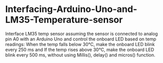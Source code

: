 # Interfacing-Arduino-Uno-and-LM35-Temperature-sensor
Interface LM35 temp sensor assuming the sensor is connected to analog pin A0 with an Arduino Uno and control the onboard LED based on temp readings: When the temp falls below 30°C, make the onboard LED blink every 250 ms and If the temp rises above 30°C, make the onboard LED blink every 500 ms, without using Millis(), delay() and micros() function.
